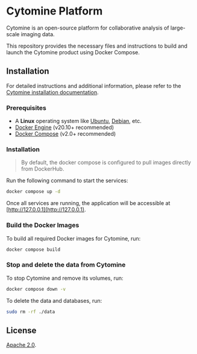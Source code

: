 # Cytomine Platform

Cytomine is an open-source platform for collaborative analysis of large-scale imaging data.

This repository provides the necessary files and instructions to build and launch the Cytomine product using Docker Compose.

## Installation

For detailed instructions and additional information, please refer to the [Cytomine installation documentation](https://doc.uliege.cytomine.org/admin-guide/ce/installation).

### Prerequisites

- A **Linux** operating system like [Ubuntu](https://ubuntu.com/), [Debian](https://www.debian.org/), etc.
- [Docker Engine](https://docs.docker.com/get-docker/) (v20.10+ recommended)
- [Docker Compose](https://docs.docker.com/compose/) (v2.0+ recommended)

### Installation

> By default, the docker compose is configured to pull images directly from DockerHub.

Run the following command to start the services:

```bash
docker compose up -d
```

Once all services are running, the application will be accessible at [http://127.0.0.1](http://127.0.0.1).

### Build the Docker Images

To build all required Docker images for Cytomine, run:

```sh
docker compose build
```

### Stop and delete the data from Cytomine

To stop Cytomine and remove its volumes, run:

```sh
docker compose down -v
```

To delete the data and databases, run:

```sh
sudo rm -rf ./data
```

## License

[Apache 2.0](https://github.com/cytomine/cytomine/blob/main/LICENSE).
